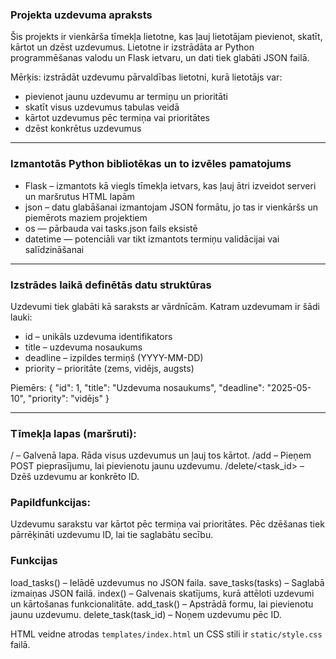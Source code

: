 ### Projekta uzdevuma apraksts

Šis projekts ir vienkārša tīmekļa lietotne, kas ļauj lietotājam pievienot, skatīt, kārtot un dzēst uzdevumus. Lietotne ir izstrādāta ar Python programmēšanas valodu un Flask ietvaru, un dati tiek glabāti JSON failā.

Mērķis: izstrādāt uzdevumu pārvaldības lietotni, kurā lietotājs var:

* pievienot jaunu uzdevumu ar termiņu un prioritāti
* skatīt visus uzdevumus tabulas veidā
* kārtot uzdevumus pēc termiņa vai prioritātes
* dzēst konkrētus uzdevumus

---

### Izmantotās Python bibliotēkas un to izvēles pamatojums

* Flask – izmantots kā viegls tīmekļa ietvars, kas ļauj ātri izveidot serveri un maršrutus HTML lapām
* json – datu glabāšanai izmantojam JSON formātu, jo tas ir vienkāršs un piemērots maziem projektiem
* os — pārbauda vai tasks.json fails eksistē
* datetime — potenciāli var tikt izmantots termiņu validācijai vai salīdzināšanai

---

### Izstrādes laikā definētās datu struktūras

Uzdevumi tiek glabāti kā saraksts ar vārdnīcām. Katram uzdevumam ir šādi lauki:

* id – unikāls uzdevuma identifikators
* title – uzdevuma nosaukums 
* deadline – izpildes termiņš (YYYY-MM-DD)
* priority – prioritāte (zems, vidējs, augsts)

Piemērs:
{
    "id": 1,
    "title": "Uzdevuma nosaukums",
    "deadline": "2025-05-10",
    "priority": "vidējs"
}

---

### Tīmekļa lapas (maršruti):

/ – Galvenā lapa. Rāda visus uzdevumus un ļauj tos kārtot.
/add – Pieņem POST pieprasījumu, lai pievienotu jaunu uzdevumu.
/delete/<task_id> – Dzēš uzdevumu ar konkrēto ID.

### Papildfunkcijas:

Uzdevumu sarakstu var kārtot pēc termiņa vai prioritātes.
Pēc dzēšanas tiek pārrēķināti uzdevumu ID, lai tie saglabātu secību.

### Funkcijas

load_tasks() – Ielādē uzdevumus no JSON faila.
save_tasks(tasks) – Saglabā izmaiņas JSON failā.
index() – Galvenais skatījums, kurā attēloti uzdevumi un kārtošanas funkcionalitāte.
add_task() – Apstrādā formu, lai pievienotu jaunu uzdevumu.
delete_task(task_id) – Noņem uzdevumu pēc ID.                   

HTML veidne atrodas `templates/index.html` un CSS stili ir `static/style.css` failā.